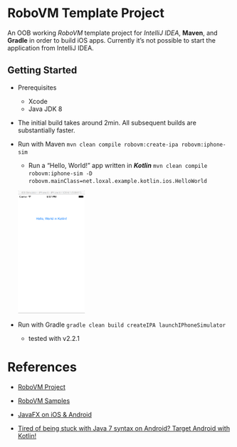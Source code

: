# RoboVM Template Project
An OOB working *RoboVM* template project for *IntelliJ IDEA*, **Maven**, and **Gradle** in order to build iOS apps.
Currently it’s not possible to start the application from IntelliJ IDEA.

## Getting Started
* Prerequisites
	* Xcode
	* Java JDK 8

* The initial build takes around 2min.
	All subsequent builds are substantially faster.

* Run with Maven `mvn clean compile robovm:create-ipa robovm:iphone-sim`
	* Run a “Hello, World!” app written in ***Kotlin***
	`mvn clean compile robovm:iphone-sim -D robovm.mainClass=net.loxal.example.kotlin.ios.HelloWorld`

	<img src="hello-world-ios-robovm-kotlin.png" alt="“Hello, World!” in Kotlin" title="“Hello, World!” in Kotlin"
	width="150" height="276">


* Run with Gradle `gradle clean build createIPA launchIPhoneSimulator`
	* tested with v2.2.1

# References
* [RoboVM Project](http://www.robovm.com)
* [RoboVM Samples](https://github.com/robovm/robovm-samples)
* [JavaFX on iOS & Android](http://javafxports.org)

* [Tired of being stuck with Java 7 syntax on Android? Target Android with Kotlin!](http://kotlinlang.org)
